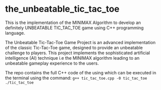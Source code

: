 # the_unbeatable_tic_tac_toe
This is the implementation of the MINIMAX Algorithm to develop an definitely UNBEATABLE TIC_TAC_TOE game using C++ programming language.

The Unbeatable Tic-Tac-Toe Game Project is an advanced implementation of the classic Tic-Tac-Toe game, designed
to provide an unbeatable challenge to players. This project implements the sophisticated artificial intelligence (AI)
technique i.e the MINIMAX algorithm leading to an unbeatable gameplay experience to the users.

The repo contains the full C++ code of the using which can be executed in the terminal using the command:
`g++ tic_tac_toe.cpp -0 tic_tac_toe 
./tic_tac_toe`
